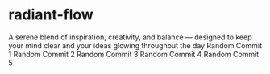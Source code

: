 # radiant-flow
A serene blend of inspiration, creativity, and balance — designed to keep your mind clear and your ideas glowing throughout the day
Random Commit 1
Random Commit 2
Random Commit 3
Random Commit 4
Random Commit 5
